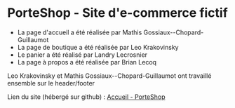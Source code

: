# PorteShop - Site d'e-commerce fictif

- La page d'accueil a été réalisée par Mathis Gossiaux--Chopard-Guillaumot
- La page de boutique a été réalisée par Leo Krakovinsky
- Le panier a été réalisé par Landry Lecrosnier
- La page à propos a été réalisée par Brian Lecoq

Leo Krakovinsky et Mathis Gossiaux--Chopard-Guillaumot ont travaillé ensemble sur le header/footer

Lien du site (hébergé sur github) : [Accueil - PorteShop](https://shadowlrsp.github.io/index.html)
